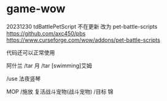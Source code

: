# game-wow


20231230
tdBattlePetScript 不在更新
改为  pet-battle-scripts
https://github.com/axc450/pbs
https://www.curseforge.com/wow/addons/pet-battle-scripts

代码还可以正常使用

阿什兰
/tar 月
/tar [swimming]艾姆


/use 法夜竖琴

MOP
/施放 复活战斗宠物(战斗宠物)
/目标 锦
